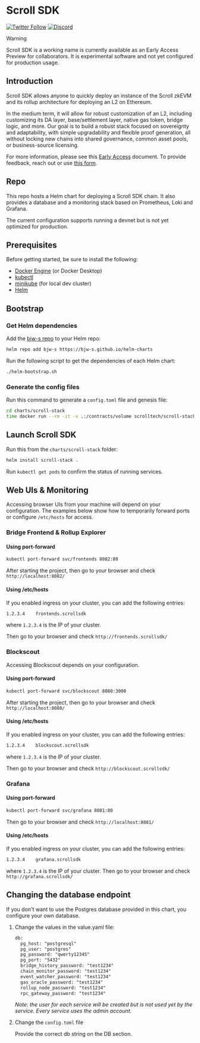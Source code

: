 # Scroll SDK
[![Twitter Follow](https://img.shields.io/twitter/follow/Scroll_ZKP?style=social)](https://twitter.com/Scroll_ZKP)
[![Discord](https://img.shields.io/discord/984015101017346058?color=%235865F2&label=Discord&logo=discord&logoColor=%23fff)](https://discord.gg/scroll)

> [!WARNING]
> Scroll SDK is a working name is currently available as an Early Access Preview for collaborators. It is experimental software and not yet configured for production usage.

## Introduction

Scroll SDK allows anyone to quickly deploy an instance of the Scroll zkEVM and its rollup architecture for deploying an L2 on Ethereum.

In the medium term, it will allow for robust customization of an L2, including customizing its DA layer, base/settlement layer, native gas token, bridge logic, and more. Our goal is to build a robust stack focused on sovereignty and adaptability, with simple upgradability and flexible proof generation, all without locking new chains into shared governance, common asset pools, or business-source licensing.

For more information, please see this [Early Access](https://scrollzkp.notion.site/Scroll-SDK-Early-Access-Feedback-Request-74272ce6a0ae4c1d8f5c1d836df1f410?pvs=4) document. To provide feedback, reach out or use [this form](https://tally.so/r/3xQdNr).

## Repo
This repo hosts a Helm chart for deploying a Scroll SDK chain. 
It also provides a database and a monitoring stack based on Prometheus, Loki and Grafana.

The current configuration supports running a devnet but is not yet optimized for production.

## Prerequisites
Before getting started, be sure to install the following:
- [Docker Engine](https://docs.docker.com/engine/install/) (or Docker Desktop)
- [kubectl](https://kubernetes.io/docs/tasks/tools/)
- [minikube](https://minikube.sigs.k8s.io/docs/start/) (for local dev cluster)
- [Helm](https://helm.sh/docs/intro/install/)

## Bootstrap
### Get Helm dependencies
Add the [bjw-s repo](https://github.com/bjw-s/helm-charts) to your Helm repo:
```bash
helm repo add bjw-s https://bjw-s.github.io/helm-charts
```
Run the following script to get the dependencies of each Helm chart:
```bash
./helm-bootstrap.sh
```

### Generate the config files
Run this command to generate a `config.toml` file and genesis file:
```bash
cd charts/scroll-stack
time docker run --rm -it -v .:/contracts/volume scrolltech/scroll-stack-contracts:gen-configs-977f5701
```


## Launch Scroll SDK
Run this from the `charts/scroll-stack` folder:
```bash
helm install scroll-stack . 
```

Run `kubectl get pods` to confirm the status of running services.

## Web UIs & Monitoring

Accessing browser UIs from your machine will depend on your configuration. The examples below show how to temporarily forward ports or configure `/etc/hosts` for access.

### Bridge Frontend & Rollup Explorer

#### Using port-forward

```bash
kubectl port-forward svc/frontends 8082:80
```

  After starting the project, then go to your browser and check `http://localhost:8082/`

#### Using /etc/hosts
If you enabled ingress on your cluster, you can add the following entries:

```txt
1.2.3.4    frontends.scrollsdk
```

where `1.2.3.4` is the IP of your cluster.

Then go to your browser and check `http://frontends.scrollsdk/`

### Blockscout
Accessing Blockscout depends on your configuration.

#### Using port-forward

```bash
kubectl port-forward svc/blockscout 8080:3000
```

  After starting the project, then go to your browser and check `http://localhost:8080/`

#### Using /etc/hosts
If you enabled ingress on your cluster, you can add the following entries:

```txt
1.2.3.4    blockscout.scrollsdk
```

where `1.2.3.4` is the IP of your cluster.

Then go to your browser and check `http://blockscout.scrollsdk/`

### Grafana
#### Using port-forward

```bash
kubectl port-forward svc/grafana 8081:80
```
Then go to your browser and check `http://localhost:8081/`

#### Using /etc/hosts

If you enabled ingress on your cluster, you can add the following entries:

```txt
1.2.3.4    grafana.scrollsdk
```

where `1.2.3.4` is the IP of your cluster.
Then go to your browser and check `http://grafana.scrollsdk/`

## Changing the database endpoint

If you don't want to use the Postgres database provided in this chart, you configure your own database.

1. Change the values in the value.yaml file:

    ```txt
    db:
      pg_host: "postgresql"
      pg_user: "postgres"
      pg_password: "qwerty12345"
      pg_port: "5432"
      bridge_history_password: "test1234"
      chain_monitor_password: "test1234"
      event_watcher_password: "test1234"
      gas_oracle_password: "test1234"
      rollup_node_password: "test1234"
      rpc_gateway_password: "test1234"
    ```
    _Note: the user for each service will be created but is not used yet by the service. Every service uses the admin account._

2. Change the `config.toml` file

    Provide the correct db string on the DB section.
